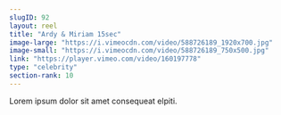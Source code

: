 ```yaml
---
slugID: 92 
layout: reel
title: "Ardy & Miriam 15sec"
image-large: "https://i.vimeocdn.com/video/588726189_1920x700.jpg"
image-small: "https://i.vimeocdn.com/video/588726189_750x500.jpg"
link: "https://player.vimeo.com/video/160197778"
type: "celebrity"
section-rank: 10
---
```

Lorem ipsum dolor sit amet consequeat elpiti.